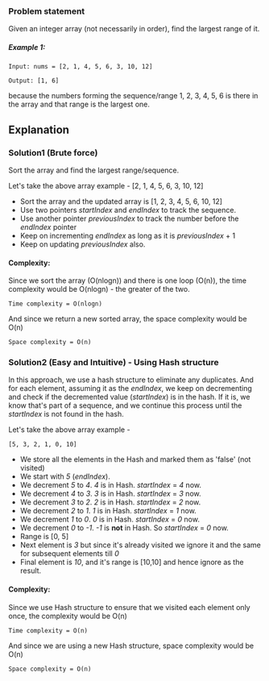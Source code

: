 ### Problem statement
Given an integer array (not necessarily in order), find the largest range of it.

##### Example 1:

	Input: nums = [2, 1, 4, 5, 6, 3, 10, 12]

	Output: [1, 6]
because the numbers forming the sequence/range 1, 2, 3, 4, 5, 6 is there in the array and that range is the largest one.

## Explanation

### Solution1 (Brute force)
Sort the array and find the largest range/sequence.

Let's take the above array example - [2, 1, 4, 5, 6, 3, 10, 12]

- Sort the array and the updated array is [1, 2, 3, 4, 5, 6, 10, 12]
- Use two pointers _startIndex_ and _endIndex_ to track the sequence.
- Use another pointer _previousIndex_ to track the number before the _endIndex_ pointer
- Keep on incrementing _endIndex_ as long as it is _previousIndex_ + 1
- Keep on updating _previousIndex_ also.

#### Complexity:

Since we sort the array (O(nlogn)) and there is one loop (O(n)), the time complexity would be O(nlogn) - the greater of the two.

	Time complexity = O(nlogn)

And since we return a new sorted array, the space complexity would be O(n)

	Space complexity = O(n)

### Solution2 (Easy and Intuitive) - Using Hash structure

In this approach, we use a hash structure to eliminate any duplicates. And for each element, assuming it as the _endIndex_, we keep on decrementing and check if the decremented value (_startIndex_) is in the hash.
If it is, we know that's part of a sequence, and we continue this process until the _startIndex_ is not found in the hash.

Let's take the above array example -

	[5, 3, 2, 1, 0, 10]

- We store all the elements in the Hash and marked them as 'false' (not visited)
- We start with _5_ (_endIndex_).
- We decrement _5_ to _4_. _4_ is in Hash. _startIndex_ = _4_ now.
- We decrement _4_ to _3_. _3_ is in Hash. _startIndex_ = _3_ now.
- We decrement _3_ to _2_. _2_ is in Hash. _startIndex_ = _2_ now.
- We decrement _2_ to _1_. _1_ is in Hash. _startIndex_ = _1_ now.
- We decrement _1_ to _0_. _0_ is in Hash. _startIndex_ = _0_ now.
- We decrement _0_ to _-1_. _-1_ is **not** in Hash. So _startIndex_ = _0_ now.
- Range is [0, 5]
- Next element is _3_ but since it's already visited we ignore it and the same for subsequent elements till _0_
- Final element is _10_, and it's range is [10,10] and hence ignore as the result.

#### Complexity:

Since we use Hash structure to ensure that we visited each element only once, the complexity would be O(n)

	Time complexity = O(n)

And since we are using a new Hash structure, space complexity would be O(n)

	Space complexity = O(n)

